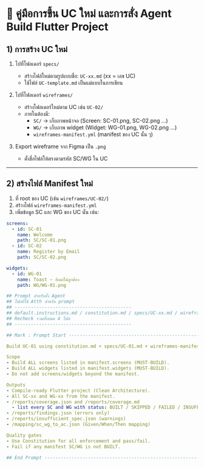 # 📝 คู่มือการขึ้น UC ใหม่ และการสั่ง Agent Build Flutter Project

## 1) การสร้าง UC ใหม่
1. ไปที่โฟลเดอร์ `specs/`  
   - สร้างไฟล์ใหม่ตามรูปแบบชื่อ: `UC-xx.md` (xx = เลข UC)  
   - ใช้ไฟล์ `UC-template.md` เป็นแม่แบบในการเขียน  

2. ไปที่โฟลเดอร์ `wireframes/`  
   - สร้างโฟลเดอร์ใหม่ตาม UC เช่น `UC-02/`  
   - ภายในต้องมี:
     - `SC/` → เก็บภาพหน้าจอ (Screen: SC-01.png, SC-02.png …)  
     - `WG/` → เก็บภาพ widget (Widget: WG-01.png, WG-02.png …)  
     - `wireframes-manifest.yml` (manifest ของ UC นั้น ๆ)  

3. Export wireframe จาก Figma เป็น `.png`  
   - ตั้งชื่อไฟล์ให้ตรงตามรหัส SC/WG ใน UC  

---

## 2) สร้างไฟล์ Manifest ใหม่
1. ที่ root ของ UC (เช่น `wireframes/UC-02/`)  
2. สร้างไฟล์ `wireframes-manifest.yml`  
3. เพิ่มข้อมูล SC และ WG ของ UC นั้น เช่น:

```yaml
screens:
  - id: SC-01
    name: Welcome
    path: SC/SC-01.png
  - id: SC-02
    name: Register by Email
    path: SC/SC-02.png

widgets:
  - id: WG-01
    name: Toast – อีเมลไม่ถูกต้อง
    path: WG/WG-01.png

## Prompt สำหรับสั่ง Agent
## ไฟล์ที่ใช้ Atth สำหรับ prompt 
## -------------------------------------------
## default.instructions.md / constitution.md / specs/UC-xx.md / wireframes/UC-xx/wireframes-manifest.yml 
## Recheck รวมทั้งหมด 4 ไฟล์
## -------------------------------------------

## Mark : Prompt Start -------------------------------------------------------------------------

Build UC-01 using constitution.md + specs/UC-01.md + wireframes-manifest.yml

Scope
- Build ALL screens listed in manifest.screens (MUST-BUILD).
- Build ALL widgets listed in manifest.widgets (MUST-BUILD).
- Do not add screens/widgets beyond the manifest.

Outputs
- Compile-ready Flutter project (Clean Architecture).
- All SC-xx and WG-xx from the manifest.
- /reports/coverage.json and /reports/coverage.md
  - list every SC and WG with status: BUILT / SKIPPED / FAILED / INSUFFICIENT_SPEC
- /reports/findings.json (errors only)
- /reports/insufficient_spec.json (warnings)
- /mapping/sc_wg_to_ac.json (Given/When/Then mapping)

Quality gates
- Use Constitution for all enforcement and pass/fail.
- Fail if any manifest SC/WG is not BUILT.

## End Prompt -------------------------------------------------------------------------

